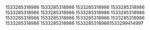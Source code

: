 1533285318986
1533285318986
1533285318986
1533285318986
1533285318986
1533285318986
1533285318986
1533285318986
1533285318986
1533285318986
1533285318986
1533285318986
1533285318986
1533285318986
15332853189861533299414997